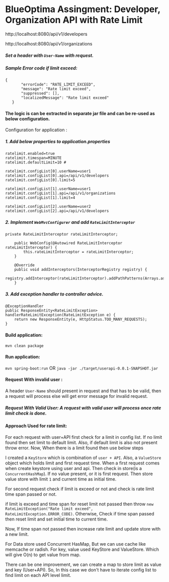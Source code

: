 # BlueOptima Assingment: Developer, Organization API with Rate Limit

http://localhost:8080/api/v1/developers

http://localhost:8080/api/v1/organizations

##### Set a header with ``User-Name`` with request.

##### Sample Error code if limit exceed:

```
{
       "errorCode": "RATE_LIMIT_EXCEED",
       "message": "Rate limit exceed",
       "suppressed": [],
       "localizedMessage": "Rate limit exceed"
   }
```

#### The logic is can be extracted in separate jar file and can be re-used as below configuration.
Configuration for application : 

##### 1. Add below properties to application.properties
```
ratelimit.enabled=true
ratelimit.timespan=MINUTE
ratelimit.defaultLimit=10 #

ratelimit.configList[0].userName=user1
ratelimit.configList[0].api=/api/v1/developers
ratelimit.configList[0].limit=5

ratelimit.configList[1].userName=user1
ratelimit.configList[1].api=/api/v1/organizations
ratelimit.configList[1].limit=4

ratelimit.configList[2].userName=user2
ratelimit.configList[2].api=/api/v1/developers
```

##### 2. Implement ``WebMvcConfigurer`` and add ``RateLimitInterceptor``

```
private RateLimitInterceptor rateLimitInterceptor;

    public WebConfig(@Autowired RateLimitInterceptor rateLimitInterceptor) {
        this.rateLimitInterceptor = rateLimitInterceptor;
    }

    @Override
    public void addInterceptors(InterceptorRegistry registry) {
        registry.addInterceptor(rateLimitInterceptor).addPathPatterns(Arrays.asList("/api/v1/**"));
    }
```

##### 3. Add exception handler to controller advice.

```
@ExceptionHandler
public ResponseEntity<RateLimitException> handlerRateLimitException(RateLimitException e) {
    return new ResponseEntity(e, HttpStatus.TOO_MANY_REQUESTS);
}
```

#### Build application:
``mvn clean package``

#### Run application:
``mvn spring-boot:run`` OR ``java -jar ./target/userapi-0.0.1-SNAPSHOT.jar``


#### Request With invalid user : 
A header ``User-Name`` should present in request and that has to be valid, then a request will process else will get error message for invalid request.

##### Request With Valid User: A request with valid user will process once rate limit check is done.

#### Approach Used for rate limit: 

For each request with user+API first check for a limit in config list. 
If no limit found then set limit to default limit. Also, if default limit is also not present throw error.
Now, When there is a limit found then use below steps

I created a ``KeyStore`` which is combination of ``user + API``. Also, a ``ValueStore`` object which holds limit and first request time.
When a first request comes when create keystore using user and api. Then check in store(is a ``ConcurrentHashMap``). 
If no value present, or it is first request. Then store value store with limit ``1`` and current time as initial time.

For second request check if limit is exceed or not and check is rate limit time span passed or not.

if limit is exceed and time span for reset limit not passed then throw ``new RateLimitException("Rate limit exceed", RateLimitException.ERROR_CODE)``.
Otherwise, Check if time span passed then reset limit and set initial time to current time.

Now, If time span not passed then increase rate limit and update store with a new limit.

For Data store used Concurrent HasMap, But we can use cache like memcache or radish.
For key, value used KeyStore and ValueStore. Which will give O(n) to get value from map.

There can be one improvement, we can create a map to store limit as value and key (User+API). So, In this case we don't have to iterate config list to find limit on each API level limit.
 









